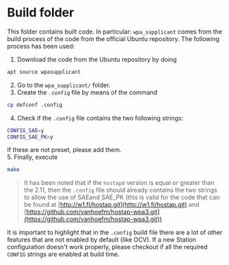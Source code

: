 # Build folder
This folder contains built code. In particular:
`wpa_supplicant` comes from the build process of the code from the official Ubuntu repository.
The following process has been used:
1. Download the code from the Ubuntu repository by doing
```bash
apt source wpasupplicant
```
2. Go to the `wpa_supplicant/` folder.
3. Create the `.config` file by means of the command
```bash
cp defconf .config
```
4. Check if the `.config` file contains the two following strings:
```bash
CONFIG_SAE=y
CONFIG_SAE_PK=y
```
If these are not preset, please add them.<br>
5. Finally, execute
```bash
make
```
> It has been noted that if the `hostapd` version is equal or greater than the 2.11,
> then the `.config` file should already contains the two strings to allow the use of SAEand SAE_PK
> (this is valid for the code that can be found at [http://w1.fi/hostap.git](http://w1.fi/hostap.git)
> and [https://github.com/vanhoefm/hostap-wpa3.git](https://github.com/vanhoefm/hostap-wpa3.git))

It is important to highlight that in the `.config` build file there are a lot of other features that are not enabled by default (like OCV). If a new Station configuration doesn't work properly, please checkout if all the required `CONFIG` strings are enabled at build time.
